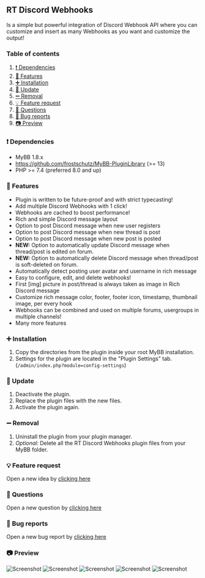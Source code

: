 ## RT Discord Webhooks
Is a simple but powerful integration of Discord Webhook API where you can customize and insert as many Webhooks as you want and customize the output!

### Table of contents
1. [❗ Dependencies](#-dependencies)
2. [📃 Features](#-features)
3. [➕ Installation](#-installation)
4. [🔼 Update](#-update)
5. [➖ Removal](#-removal)
6. [💡 Feature request](#-feature-request)
7. [🙏 Questions](#-questions)
8. [🐞 Bug reports](#-bug-reports)
9. [📷 Preview](#-preview)

### ❗ Dependencies
- MyBB 1.8.x
- https://github.com/frostschutz/MyBB-PluginLibrary (>= 13)
- PHP >= 7.4 (preferred 8.0 and up)

### 📃 Features
* Plugin is written to be future-proof and with strict typecasting!
* Add multiple Discord Webhooks with 1 click!
* Webhooks are cached to boost performance!
* Rich and simple Discord message layout
* Option to post Discord message when new user registers
* Option to post Discord message when new thread is post
* Option to post Discord message when new post is posted
* **NEW:** Option to automatically update Discord message when thread/post is edited on forum.
* **NEW:** Option to automatically delete Discord message when thread/post is soft-deleted on forum.
* Automatically detect posting user avatar and username in rich message
* Easy to configure, edit, and delete webhooks!
* First [img] picture in post/thread is always taken as image in Rich Discord message
* Customize rich message color, footer, footer icon, timestamp, thumbnail image, per every hook
* Webhooks can be combined and used on multiple forums, usergroups in multiple channels!
* Many more features

### ➕ Installation
1. Copy the directories from the plugin inside your root MyBB installation.
2. Settings for the plugin are located in the "Plugin Settings" tab. (`/admin/index.php?module=config-settings`)

### 🔼 Update
1. Deactivate the plugin.
2. Replace the plugin files with the new files.
3. Activate the plugin again.

### ➖ Removal
1. Uninstall the plugin from your plugin manager.
2. _Optional:_ Delete all the RT Discord Webhooks plugin files from your MyBB folder.

### 💡 Feature request
Open a new idea by [clicking here](https://github.com/RevertIT/mybb-rt_discord_webhooks/discussions/new?category=ideas)

### 🙏 Questions
Open a new question by [clicking here](https://github.com/RevertIT/mybb-rt_discord_webhooks/discussions/new?category=q-a)

### 🐞 Bug reports
Open a new bug report by [clicking here](https://github.com/RevertIT/mybb-rt_discord_webhooks/issues/new)

### 📷 Preview
<img src="https://i.postimg.cc/HxL63K3r/dc6.png" alt="Screenshot">
<img src="https://i.postimg.cc/d00QQ6FC/dc1.png" alt="Screenshot">
<img src="https://i.postimg.cc/QMn8F7Ny/dc2.png" alt="Screenshot">
<img src="https://i.postimg.cc/mD0gYFy5/dc5.png" alt="Screenshot">
<img src="https://i.postimg.cc/8PV1fNDN/dc4.png" alt="Screenshot">